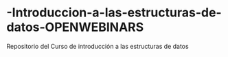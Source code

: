 # -Introduccion-a-las-estructuras-de-datos-OPENWEBINARS
Repositorio del Curso de introducción a las estructuras de datos
